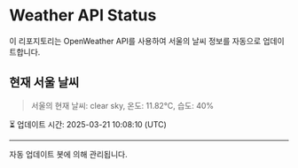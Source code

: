 
# Weather API Status

이 리포지토리는 OpenWeather API를 사용하여 서울의 날씨 정보를 자동으로 업데이트합니다.

## 현재 서울 날씨
> 서울의 현재 날씨: clear sky, 온도: 11.82°C, 습도: 40%

⏳ 업데이트 시간: 2025-03-21 10:08:10 (UTC)

---
자동 업데이트 봇에 의해 관리됩니다.
